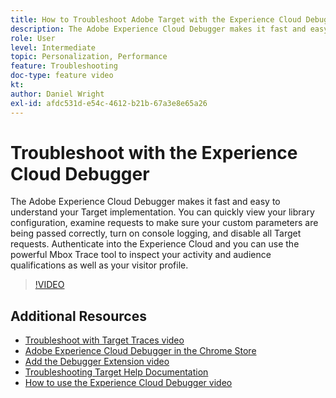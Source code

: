 ```yaml
---
title: How to Troubleshoot Adobe Target with the Experience Cloud Debugger
description: The Adobe Experience Cloud Debugger makes it fast and easy to understand your Target implementation. You can quickly view your library configuration, examine requests to make sure your custom parameters are being passed correctly, turn on console logging, and disable all Target requests. Authenticate into the Experience Cloud and you can use the powerful Mbox Trace tool to inspect your activity and audience qualifications as well as your visitor profile.
role: User
level: Intermediate
topic: Personalization, Performance
feature: Troubleshooting
doc-type: feature video
kt:
author: Daniel Wright
exl-id: afdc531d-e54c-4612-b21b-67a3e8e65a26
---
```

# Troubleshoot with the Experience Cloud Debugger

The Adobe Experience Cloud Debugger makes it fast and easy to understand your Target implementation. You can quickly view your library configuration, examine requests to make sure your custom parameters are being passed correctly, turn on console logging, and disable all Target requests. Authenticate into the Experience Cloud and you can use the powerful Mbox Trace tool to inspect your activity and audience qualifications as well as your visitor profile.

>[!VIDEO](https://video.tv.adobe.com/v/23115/?quality=12)

## Additional Resources

* [Troubleshoot with Target Traces video](troubleshoot-with-target-traces.md)
* [Adobe Experience Cloud Debugger in the Chrome Store](https://chrome.google.com/webstore/detail/adobe-experience-cloud-de/ocdmogmohccmeicdhlhhgepeaijenapj)
* [Add the Debugger Extension video](https://experienceleague.adobe.com/docs/debugger-learn/tutorials/experience-cloud-debugger/add-the-extension.html?lang=en)
* [Troubleshooting Target Help Documentation](https://experienceleague.adobe.com/docs/target/using/troubleshoot/troubleshooting-target.html?lang=en)
* [How to use the Experience Cloud Debugger video](https://experienceleague.adobe.com/docs/debugger-learn/tutorials/experience-cloud-debugger/use-the-experience-cloud-debugger.html?lang=en)
